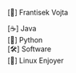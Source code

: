 [👋] Frantisek Vojta

[☕] Java           
[🐍] Python        
[🛠️] Software           
[🐧] Linux Enjoyer       
